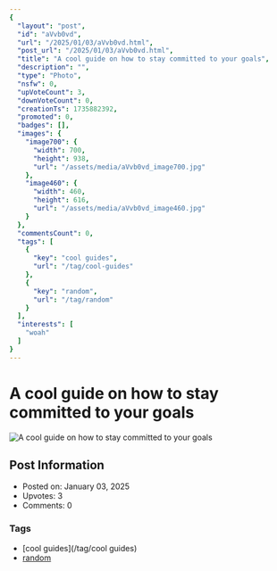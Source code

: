 ```yaml
---
{
  "layout": "post",
  "id": "aVvb0vd",
  "url": "/2025/01/03/aVvb0vd.html",
  "post_url": "/2025/01/03/aVvb0vd.html",
  "title": "A cool guide on how to stay committed to your goals",
  "description": "",
  "type": "Photo",
  "nsfw": 0,
  "upVoteCount": 3,
  "downVoteCount": 0,
  "creationTs": 1735882392,
  "promoted": 0,
  "badges": [],
  "images": {
    "image700": {
      "width": 700,
      "height": 938,
      "url": "/assets/media/aVvb0vd_image700.jpg"
    },
    "image460": {
      "width": 460,
      "height": 616,
      "url": "/assets/media/aVvb0vd_image460.jpg"
    }
  },
  "commentsCount": 0,
  "tags": [
    {
      "key": "cool guides",
      "url": "/tag/cool-guides"
    },
    {
      "key": "random",
      "url": "/tag/random"
    }
  ],
  "interests": [
    "woah"
  ]
}
---
```


# A cool guide on how to stay committed to your goals

![A cool guide on how to stay committed to your goals](/assets/media/aVvb0vd_image700.jpg)

## Post Information

- Posted on: January 03, 2025
- Upvotes: 3
- Comments: 0

### Tags

- [cool guides](/tag/cool guides)
- [random](/tag/random)
